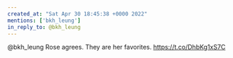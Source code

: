 ```yaml
---
created_at: "Sat Apr 30 18:45:38 +0000 2022"
mentions: ['bkh_leung']
in_reply_to: @bkh_leung
---
```


@bkh_leung Rose agrees. They are her favorites. https://t.co/DhbKg1xS7C